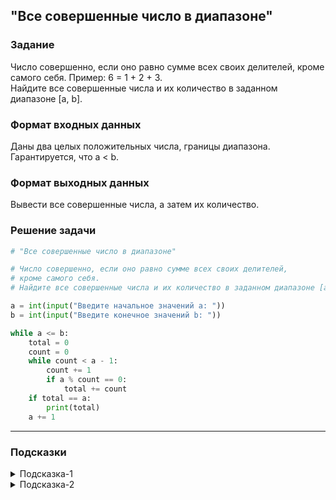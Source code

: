 ## "Все совершенные число в диапазоне"

### Задание

Число совершенно, если оно равно сумме всех своих делителей, кроме самого себя. Пример: 6 = 1 + 2 + 3. \
Найдите все совершенные числа и их количество в заданном диапазоне [a, b].

### Формат входных данных

Даны два целых положительных числа, границы диапазона. Гарантируется, что a < b.

### Формат выходных данных

Вывести все совершенные числа, а затем их количество.

### Решение задачи

```python
# "Все совершенные число в диапазоне"

# Число совершенно, если оно равно сумме всех своих делителей,
# кроме самого себя.
# Найдите все совершенные числа и их количество в заданном диапазоне [a, b].

a = int(input("Введите начальное значений a: "))
b = int(input("Введите конечное значений b: "))

while a <= b:
    total = 0
    count = 0
    while count < a - 1:
        count += 1
        if a % count == 0:
            total += count
    if total == a:
        print(total)
    a += 1

```

---

### Подсказки
<details>
<summary>Подсказка-1</summary>
Для решения задачи вам понадобятся вложенные циклы.

```python
while ...:  # внешний цикл
    while ...:  # внутренний цикл
        ...
```
Внешний цикл будет перебирать числа из диапазона, а внутренний проверять, является ли число совершенным.
</details>

<details>
<summary>Подсказка-2</summary>
Для проверки числа на совершенность, воспользуйтесь решение предыдущей задачи "Совершенное число".
</details>
